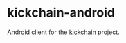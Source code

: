 # kickchain-android

Android client for the [kickchain](https://github.com/smartsquare/kickchain) project.